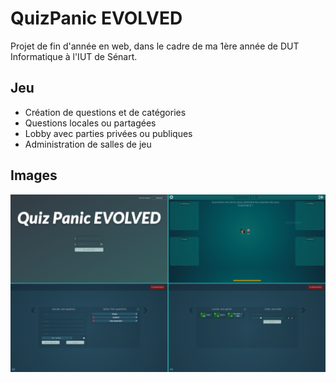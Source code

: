 # **QuizPanic EVOLVED**

Projet de fin d'année en web, dans le cadre de ma 1ère année de DUT Informatique à l'IUT de Sénart.

## Jeu
- Création de questions et de catégories
- Questions locales ou partagées
- Lobby avec parties privées ou publiques
- Administration de salles de jeu

## Images
![preview](https://raw.githubusercontent.com/matthieu994/public_html/master/QuizPanic/img/preview.jpg "Preview")
